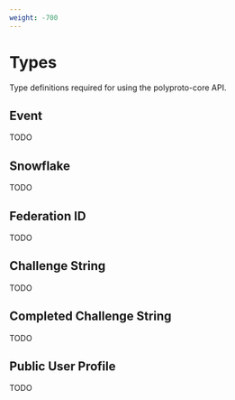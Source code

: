 ```yaml
---
weight: -700
---
```


# Types

Type definitions required for using the polyproto-core API.

## Event

TODO

## Snowflake

TODO

## Federation ID

TODO

## Challenge String

TODO

## Completed Challenge String

TODO

## Public User Profile

TODO
